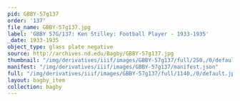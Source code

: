 ```yaml
---
pid: GBBY-57g137
order: '137'
file_name: GBBY-57g137.jpg
label: 'GBBY 57G/137: Ken Stilley: Football Player - 1933-1935'
_date: 1933-1935
object_type: glass plate negative
source: http://archives.nd.edu/Bagby/GBBY-57g137.jpg
thumbnail: "/img/derivatives/iiif/images/GBBY-57g137/full/250,/0/default.jpg"
manifest: "/img/derivatives/iiif/images/GBBY-57g137/manifest.json"
full: "/img/derivatives/iiif/images/GBBY-57g137/full/1140,/0/default.jpg"
layout: bagby_item
collection: bagby
---
```

